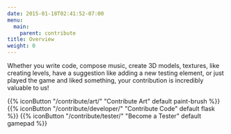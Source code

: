 ```yaml
---
date: 2015-01-18T02:41:52-07:00
menu:
  main:
    parent: contribute
title: Overview
weight: 0
---
```


Whether you write code, compose music, create 3D models, textures, like creating levels, have a suggestion like adding a new testing element, or just played the game and liked something, your contribution is incredibly valuable to us!

{{% iconButton "/contribute/art/" "Contribute Art" default paint-brush %}}
{{% iconButton "/contribute/developer/" "Contribute Code" default flask %}}
{{% iconButton "/contribute/tester/" "Become a Tester" default gamepad %}}

